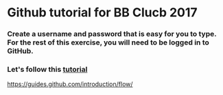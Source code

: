 # Github tutorial for BB Clucb 2017
### Create a username and password that is easy for you to type. For the rest of this exercise, you will need to be logged in to GitHub.
### Let's follow this [tutorial](https://guides.github.com/activities/hello-world/)
https://guides.github.com/introduction/flow/
